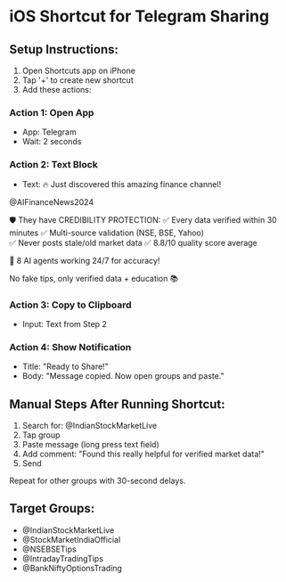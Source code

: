 
# iOS Shortcut for Telegram Sharing

## Setup Instructions:
1. Open Shortcuts app on iPhone
2. Tap '+' to create new shortcut  
3. Add these actions:

### Action 1: Open App
- App: Telegram
- Wait: 2 seconds

### Action 2: Text Block
- Text: 🔥 Just discovered this amazing finance channel!

@AIFinanceNews2024

🛡️ They have CREDIBILITY PROTECTION:
✅ Every data verified within 30 minutes
✅ Multi-source validation (NSE, BSE, Yahoo)  
✅ Never posts stale/old market data
✅ 8.8/10 quality score average

🚀 8 AI agents working 24/7 for accuracy!

No fake tips, only verified data + education 📚

### Action 3: Copy to Clipboard
- Input: Text from Step 2

### Action 4: Show Notification
- Title: "Ready to Share!"
- Body: "Message copied. Now open groups and paste."

## Manual Steps After Running Shortcut:
1. Search for: @IndianStockMarketLive
2. Tap group
3. Paste message (long press text field)
4. Add comment: "Found this really helpful for verified market data!"
5. Send

Repeat for other groups with 30-second delays.

## Target Groups:
- @IndianStockMarketLive
- @StockMarketIndiaOfficial
- @NSEBSETips
- @IntradayTradingTips
- @BankNiftyOptionsTrading
